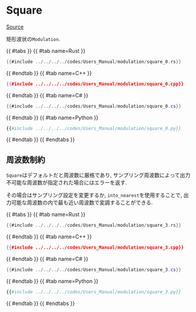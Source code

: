 # Square
[Source](https://github.com/shinolab/autd3-rs/blob/v34.0.0/autd3/src/datagram/modulation/square.rs)

矩形波状の`Modulation`.

{{ #tabs }}
{{ #tab name=Rust }}
```rust
{{#include ../../../../codes/Users_Manual/modulation/square_0.rs}}
```
{{ #endtab }}
{{ #tab name=C++ }}
```cpp
{{#include ../../../../codes/Users_Manual/modulation/square_0.cpp}}
```
{{ #endtab }}
{{ #tab name=C# }}
```cs
{{#include ../../../../codes/Users_Manual/modulation/square_0.cs}}
```
{{ #endtab }}
{{ #tab name=Python }}
```python
{{#include ../../../../codes/Users_Manual/modulation/square_0.py}}
```
{{ #endtab }}
{{ #endtabs }}

## 周波数制約

`Square`はデフォルトだと周波数に厳格であり, サンプリング周波数によって出力不可能な周波数が指定された場合にはエラーを返す.

その場合はサンプリング設定を変更するか, `into_nearest`を使用することで, 出力可能な周波数の内で最も近い周波数で変調することができる.

{{ #tabs }}
{{ #tab name=Rust }}
```rust
{{#include ../../../../codes/Users_Manual/modulation/square_3.rs}}
```
{{ #endtab }}
{{ #tab name=C++ }}
```cpp
{{#include ../../../../codes/Users_Manual/modulation/square_3.cpp}}
```
{{ #endtab }}
{{ #tab name=C# }}
```cs
{{#include ../../../../codes/Users_Manual/modulation/square_3.cs}}
```
{{ #endtab }}
{{ #tab name=Python }}
```python
{{#include ../../../../codes/Users_Manual/modulation/square_3.py}}
```
{{ #endtab }}
{{ #endtabs }}
